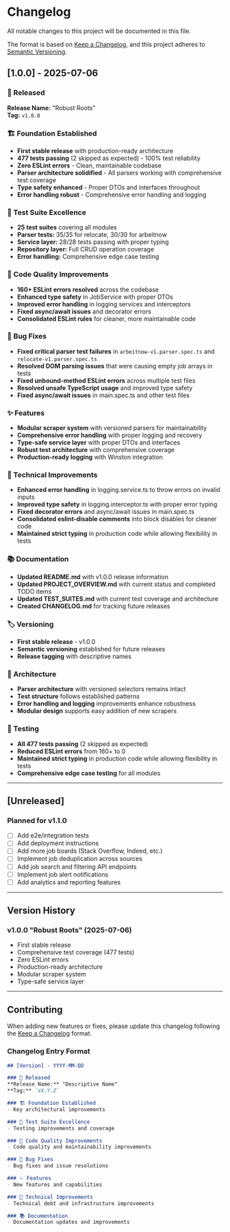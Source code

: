 # Changelog

All notable changes to this project will be documented in this file.

The format is based on [Keep a Changelog](https://keepachangelog.com/en/1.0.0/),
and this project adheres to [Semantic Versioning](https://semver.org/spec/v2.0.0.html).

## [1.0.0] - 2025-07-06

### 🎉 Released
**Release Name:** "Robust Roots"  
**Tag:** `v1.0.0`

### 🏗️ Foundation Established
- **First stable release** with production-ready architecture
- **477 tests passing** (2 skipped as expected) - 100% test reliability
- **Zero ESLint errors** - Clean, maintainable codebase
- **Parser architecture solidified** - All parsers working with comprehensive test coverage
- **Type safety enhanced** - Proper DTOs and interfaces throughout
- **Error handling robust** - Comprehensive error handling and logging

### 🧪 Test Suite Excellence
- **25 test suites** covering all modules
- **Parser tests:** 35/35 for relocate, 30/30 for arbeitnow
- **Service layer:** 28/28 tests passing with proper typing
- **Repository layer:** Full CRUD operation coverage
- **Error handling:** Comprehensive edge case testing

### 🔧 Code Quality Improvements
- **160+ ESLint errors resolved** across the codebase
- **Enhanced type safety** in JobService with proper DTOs
- **Improved error handling** in logging services and interceptors
- **Fixed async/await issues** and decorator errors
- **Consolidated ESLint rules** for cleaner, more maintainable code

### 🐛 Bug Fixes
- **Fixed critical parser test failures** in `arbeitnow-v1.parser.spec.ts` and `relocate-v1.parser.spec.ts`
- **Resolved DOM parsing issues** that were causing empty job arrays in tests
- **Fixed unbound-method ESLint errors** across multiple test files
- **Resolved unsafe TypeScript usage** and improved type safety
- **Fixed async/await issues** in main.spec.ts and other test files

### ✨ Features
- **Modular scraper system** with versioned parsers for maintainability
- **Comprehensive error handling** with proper logging and recovery
- **Type-safe service layer** with proper DTOs and interfaces
- **Robust test architecture** with comprehensive coverage
- **Production-ready logging** with Winston integration

### 🔧 Technical Improvements
- **Enhanced error handling** in logging.service.ts to throw errors on invalid inputs
- **Improved type safety** in logging.interceptor.ts with proper error typing
- **Fixed decorator errors** and async/await issues in main.spec.ts
- **Consolidated eslint-disable comments** into block disables for cleaner code
- **Maintained strict typing** in production code while allowing flexibility in tests

### 📚 Documentation
- **Updated README.md** with v1.0.0 release information
- **Updated PROJECT_OVERVIEW.md** with current status and completed TODO items
- **Updated TEST_SUITES.md** with current test coverage and architecture
- **Created CHANGELOG.md** for tracking future releases

### 🏷️ Versioning
- **First stable release** - v1.0.0
- **Semantic versioning** established for future releases
- **Release tagging** with descriptive names

### 🔄 Architecture
- **Parser architecture** with versioned selectors remains intact
- **Test structure** follows established patterns
- **Error handling and logging** improvements enhance robustness
- **Modular design** supports easy addition of new scrapers

### 🧪 Testing
- **All 477 tests passing** (2 skipped as expected)
- **Reduced ESLint errors** from 160+ to 0
- **Maintained strict typing** in production code while allowing flexibility in tests
- **Comprehensive edge case testing** for all modules

---

## [Unreleased]

### Planned for v1.1.0
- [ ] Add e2e/integration tests
- [ ] Add deployment instructions
- [ ] Add more job boards (Stack Overflow, Indeed, etc.)
- [ ] Implement job deduplication across sources
- [ ] Add job search and filtering API endpoints
- [ ] Implement job alert notifications
- [ ] Add analytics and reporting features

---

## Version History

### v1.0.0 "Robust Roots" (2025-07-06)
- First stable release
- Comprehensive test coverage (477 tests)
- Zero ESLint errors
- Production-ready architecture
- Modular scraper system
- Type-safe service layer

---

## Contributing

When adding new features or fixes, please update this changelog following the [Keep a Changelog](https://keepachangelog.com/en/1.0.0/) format.

### Changelog Entry Format

```markdown
## [Version] - YYYY-MM-DD

### 🎉 Released
**Release Name:** "Descriptive Name"  
**Tag:** `vX.Y.Z`

### 🏗️ Foundation Established
- Key architectural improvements

### 🧪 Test Suite Excellence
- Testing improvements and coverage

### 🔧 Code Quality Improvements
- Code quality and maintainability improvements

### 🐛 Bug Fixes
- Bug fixes and issue resolutions

### ✨ Features
- New features and capabilities

### 🔧 Technical Improvements
- Technical debt and infrastructure improvements

### 📚 Documentation
- Documentation updates and improvements
``` 
